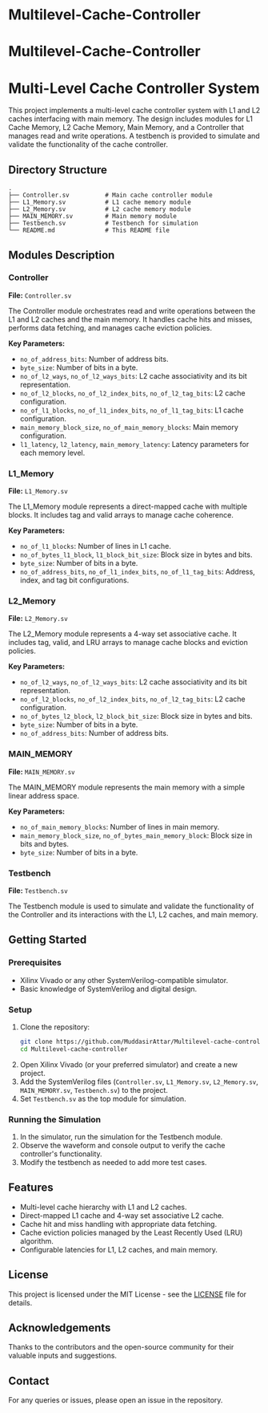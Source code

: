 # Multilevel-Cache-Controller

# Multilevel-Cache-Controller

# Multi-Level Cache Controller System

This project implements a multi-level cache controller system with L1 and L2 caches interfacing with main memory. The design includes modules for L1 Cache Memory, L2 Cache Memory, Main Memory, and a Controller that manages read and write operations. A testbench is provided to simulate and validate the functionality of the cache controller.

## Directory Structure

```
.
├── Controller.sv          # Main cache controller module
├── L1_Memory.sv           # L1 cache memory module
├── L2_Memory.sv           # L2 cache memory module
├── MAIN_MEMORY.sv         # Main memory module
├── Testbench.sv           # Testbench for simulation
└── README.md              # This README file
```

## Modules Description

### Controller
**File:** `Controller.sv`

The Controller module orchestrates read and write operations between the L1 and L2 caches and the main memory. It handles cache hits and misses, performs data fetching, and manages cache eviction policies.

**Key Parameters:**
- `no_of_address_bits`: Number of address bits.
- `byte_size`: Number of bits in a byte.
- `no_of_l2_ways`, `no_of_l2_ways_bits`: L2 cache associativity and its bit representation.
- `no_of_l2_blocks`, `no_of_l2_index_bits`, `no_of_l2_tag_bits`: L2 cache configuration.
- `no_of_l1_blocks`, `no_of_l1_index_bits`, `no_of_l1_tag_bits`: L1 cache configuration.
- `main_memory_block_size`, `no_of_main_memory_blocks`: Main memory configuration.
- `l1_latency`, `l2_latency`, `main_memory_latency`: Latency parameters for each memory level.

### L1_Memory
**File:** `L1_Memory.sv`

The L1_Memory module represents a direct-mapped cache with multiple blocks. It includes tag and valid arrays to manage cache coherence.

**Key Parameters:**
- `no_of_l1_blocks`: Number of lines in L1 cache.
- `no_of_bytes_l1_block`, `l1_block_bit_size`: Block size in bytes and bits.
- `byte_size`: Number of bits in a byte.
- `no_of_address_bits`, `no_of_l1_index_bits`, `no_of_l1_tag_bits`: Address, index, and tag bit configurations.

### L2_Memory
**File:** `L2_Memory.sv`

The L2_Memory module represents a 4-way set associative cache. It includes tag, valid, and LRU arrays to manage cache blocks and eviction policies.

**Key Parameters:**
- `no_of_l2_ways`, `no_of_l2_ways_bits`: L2 cache associativity and its bit representation.
- `no_of_l2_blocks`, `no_of_l2_index_bits`, `no_of_l2_tag_bits`: L2 cache configuration.
- `no_of_bytes_l2_block`, `l2_block_bit_size`: Block size in bytes and bits.
- `byte_size`: Number of bits in a byte.
- `no_of_address_bits`: Number of address bits.

### MAIN_MEMORY
**File:** `MAIN_MEMORY.sv`

The MAIN_MEMORY module represents the main memory with a simple linear address space.

**Key Parameters:**
- `no_of_main_memory_blocks`: Number of lines in main memory.
- `main_memory_block_size`, `no_of_bytes_main_memory_block`: Block size in bits and bytes.
- `byte_size`: Number of bits in a byte.

### Testbench
**File:** `Testbench.sv`

The Testbench module is used to simulate and validate the functionality of the Controller and its interactions with the L1, L2 caches, and main memory.

## Getting Started

### Prerequisites
- Xilinx Vivado or any other SystemVerilog-compatible simulator.
- Basic knowledge of SystemVerilog and digital design.

### Setup
1. Clone the repository:
   ```bash
   git clone https://github.com/MuddasirAttar/Multilevel-cache-controller.git
   cd Multilevel-cache-controller
   ```
2. Open Xilinx Vivado (or your preferred simulator) and create a new project.
3. Add the SystemVerilog files (`Controller.sv`, `L1_Memory.sv`, `L2_Memory.sv`, `MAIN_MEMORY.sv`, `Testbench.sv`) to the project.
4. Set `Testbench.sv` as the top module for simulation.

### Running the Simulation
1. In the simulator, run the simulation for the Testbench module.
2. Observe the waveform and console output to verify the cache controller's functionality.
3. Modify the testbench as needed to add more test cases.

## Features
- Multi-level cache hierarchy with L1 and L2 caches.
- Direct-mapped L1 cache and 4-way set associative L2 cache.
- Cache hit and miss handling with appropriate data fetching.
- Cache eviction policies managed by the Least Recently Used (LRU) algorithm.
- Configurable latencies for L1, L2 caches, and main memory.

## License
This project is licensed under the MIT License - see the [LICENSE](LICENSE) file for details.

## Acknowledgements
Thanks to the contributors and the open-source community for their valuable inputs and suggestions.

## Contact
For any queries or issues, please open an issue in the repository.

